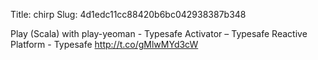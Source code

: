 Title: chirp
Slug: 4d1edc11cc88420b6bc042938387b348

Play (Scala) with play-yeoman - Typesafe Activator – Typesafe Reactive Platform - Typesafe <a href="http://t.co/gMlwMYd3cW">http://t.co/gMlwMYd3cW</a>
